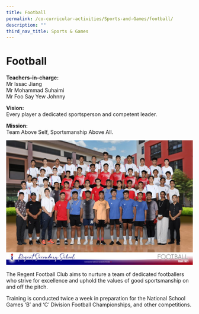 ```yaml
---
title: Football
permalink: /co-curricular-activities/Sports-and-Games/football/
description: ""
third_nav_title: Sports & Games
---
```

Football
========

**Teachers-in-charge:**  
Mr Issac Jiang  
Mr Mohammad Suhaimi  
Mr Foo Say Yew Johnny

**Vision:**  
Every player a dedicated sportsperson and competent leader.

**Mission:**  
Team Above Self, Sportsmanship Above All.

![](/images/Football-Formal-1024x683.jpg)

The Regent Football Club aims to nurture a team of dedicated footballers who strive for excellence and uphold the values of good sportsmanship on and off the pitch.  

Training is conducted twice a week in preparation for the National School Games ‘B’ and ‘C’ Division Football Championships, and other competitions.